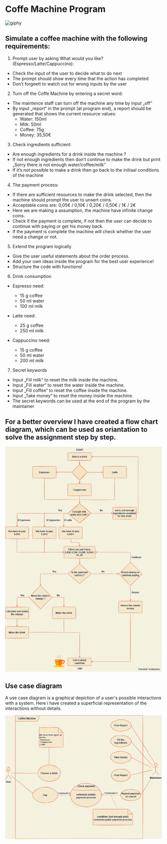 # Coffe Machine Program

![giphy](https://user-images.githubusercontent.com/92121260/185752640-e045ddad-3549-432f-af8e-a67ed4759cde.gif)


## Simulate a coffee machine with the following requirements:

1) Prompt user by asking What would you like? (Espresso/Latte/Cappuccino):
- Check the input of the user to decide what to do next
- The prompt should show every time that the action has completed
- Don’t forgeett to watch out for wrong inputs by the user
2) Turn off the Coffe Machine by entering a secret word:
- The maintence staff can turn off the machine any time by input „off“
- By input „report“ in the prompt (at program end), a report should be generated that shows the current resource values:
  - Water: 150ml
  - Milk: 50ml
  - Coffee: 75g
  - Money: 35,50€<br>
3) Check ingredients sufficient:
- Are enough ingredients for a drink inside the machine ?
- If not enough ingredients then don’t continue to make the drink but print „Sorry there is not enough water/coffee/milk“
- If it’s not possible to make a drink then go back to the initiaal conditions of the machine

4) The payment process:
- If there are sufficient resources to make the drink selected, then the machine should prompt the user to unsert coins.
- Acceptable coins are: 0,05€ / 0,10€ / 0,20€ / 0,50€ / 1€ / 2€
- Here we are making a assumption, the machine have infinite change coins.
- Check if the payment is complete, if not then the user can decide to continue with paying or get his money back.
- If the payment is complete the machine will check whether the user need a change or not.

5) Extend the program logically
- Give the user useful statements about the order process.
- Add your own ideas inside the program for the best user experience!
- Structure the code with functions!

6) Drink consumption
- Espresso need: 
  - 15 g coffee
  - 50 ml water
  - 100 ml milk
- Latte need:
  - 25 g coffee
  - 250 ml milk

- Cappuccino need:
  - 15 g coffee
  - 50 ml water
  - 200 ml milk

7) Secret keywords
- Input „Fill milk“ to reset the milk inside the machine.
- Input „Fill water“ to reset the water inside the machine.
- Input „Fill coffee“ to reset the coffee inside the machine.
- Input „Take money“ to reset the money inside the machine.
- The secret keywords can be used at the end of the program by the maintainer

## For a better overview I have created a flow chart diagram, which can be used as oriantation to solve the assignment step by step.

<p align="center">
<img src="https://github.com/Olexandr-Andriyenko/Python-learning-path/blob/main/illustrations/img30.png" width="550">
<p> 

## Use case diagram

A use case diagram is a graphical depiction of a user's possible interactions with a system.
Here i have created a superficial representation of the interactions without details.

<p align="center">
<img src="https://github.com/Olexandr-Andriyenko/Python-learning-path/blob/main/illustrations/img29.png" width="550">
<p> 




